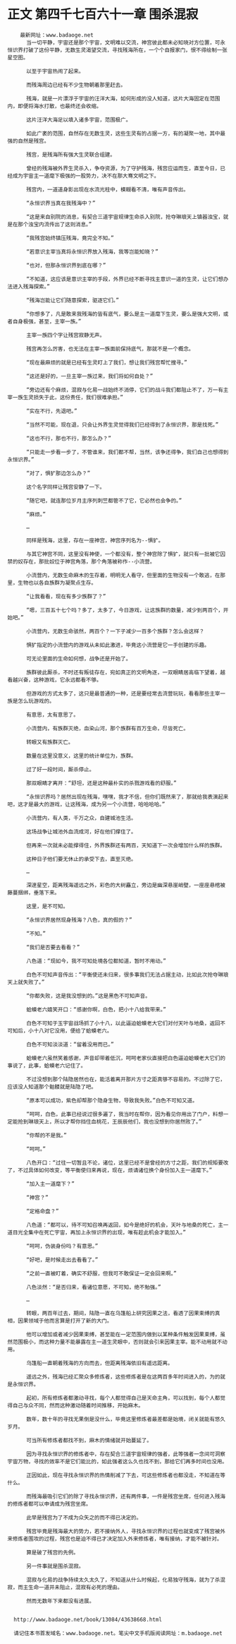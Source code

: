 # 正文 第四千七百六十一章 围杀混寂
        最新网址：www.badaoge.net
          当一切平静，宇宙还是那个宇宙，文明难以交流，神宫彼此都未必知晓对方位置，可永恒识界打破了这份平静，无数生灵渴望交流，寻找残海所在，一个个自报家门，恨不得绘制一张星空图。
      
          以至于宇宙热闹了起来。
      
          而残海周边已经有不少生物朝着那里赶去。
      
          残海，就是一片漂浮于宇宙的汪洋大海，如何形成的没人知道，这片大海固定在范围内，即便将海水打散，也最终还会收缩。
      
          这片汪洋大海足以填入诸多宇宙，范围极广。
      
          如此广袤的范围，自然存在无数生灵，这些生灵有的占据一方，有的凝聚一地，其中最强的自然是残宫。
      
          残宫，是残海所有强大生灵联合组建。
      
          曾经的残海被外界生灵杀入，争夺资源，为了守护残海，残宫应运而生，直至今日，已经成为宇宙主一道麾下极强的一股势力，决不在那大骞文明之下。
      
          残宫内，一道道身影出现在水流光柱中，模糊看不清，唯有声音传出。
      
          “永恒识界当真在我残海中？”
      
          “这是来自别院的消息，有契合三道宇宙规律生命杀入别院，抢夺琳琅天上镇器浊宝，就是在那个浊宝内流传出了这则消息。”
      
          “我残宫始终镇压残海，竟完全不知。”
      
          “若意识主宰当真将永恒识界放入残海，我等岂能知晓？”
      
          “也对，但那永恒识界到底在哪？”
      
          “不知道，这应该是意识主宰的手段，外界已经不断寻找主意识一道的生灵，让它们想办法进入残海探索。”
      
          “残海岂能让它们随意探索，驱逐它们。”
      
          “你想多了，凡是敢来我残海的皆有底气，要么是主一道麾下生灵，要么是强大文明，或者自身极强，甚至，主宰一族。”
      
          主宰一族四个字让残宫寂静无声。
      
          残宫再怎么厉害，也无法在主宰一族面前保持底气，那就不是一个概念。
      
          “现在最麻烦的就是已经有生灵盯上了我们，想让我们残宫帮忙搜寻。”
      
          “这还是好的，一旦主宰一族过来，我们将如何自处？”
      
          “旁边还有个麻烦，混寂与化易一战始终不消停，它们的战斗我们都阻止不了，万一有主宰一族生灵损失于此，这份责任，我们很难承担。”
      
          “实在不行，先退吧。”
      
          “当然不可能，现在退，只会让外界生灵觉得我们已经得到了永恒识界，那是找死。”
      
          “这也不行，那也不行，那怎么办？”
      
          “只能走一步看一步了，不管谁来，我们都不帮，当然，该争还得争，我们自己也想得到永恒识界。”
      
          “对了，惧犷那边怎么办？”
      
          这个名字同样让残宫安静了一下。
      
          “随它吧，就连那位岁月主序列刺竺都管不了它，它必然也会争的。”
      
          “麻烦。”
      
          …
      
          同样是残海，这里，存在一座神宫，神宫序列名为--惧犷。
      
          与其它神宫不同，这里没有神使，一个都没有，整个神宫除了惧犷，就只有一批被它囚禁的奴存在，那批奴位于神宫角落，那个角落被称作--小流营。
      
          小流营内，无数生命麻木的生存着，明明无人看守，但里面的生物没有一个敢逃，在那里，生物也以各自族群为凝聚点生存。
      
          “让我看看，现在有多少族群了？”
      
          “嗯，三百五十七个吗？多了，太多了，今日游戏，让这族群的数量，减少到两百个，开始吧。”
      
          小流营内，无数生命骇然，两百个？一下子减少一百多个族群？怎么会这样？
      
          惧犷指定的小流营内的游戏从未如此激进，毕竟这小流营是它一手创建的乐趣。
      
          可无论里面的生命如何想，战争还是开始了。
      
          族群彼此厮杀，不时还有叛徒存在，宛如真正的文明角逐，一双眼睛居高临下望着，越看越兴奋，这种游戏，它永远都看不够。
      
          但游戏的方式太多了，这只是最普通的一种，还是要经常去流营玩玩，看看那些主宰一族是怎么玩游戏的。
      
          有意思，太有意思了。
      
          小流营内，有族群灭绝，血染山河，那个族群有百万生命，尽皆死亡。
      
          转眼又有族群灭亡。
      
          数量在这里没意义，这里的统计单位为，族群。
      
          过了好一段时间，厮杀停止。
      
          那双眼睛才离开：“舒坦，还是这种最朴实的杀戮游戏看的舒服。”
      
          “永恒识界吗？居然出现在残海，嘿嘿，我才不信，但你们既然来了，那就给我表演起来吧，这才是最大的游戏，让这残海，成为另一个小流营，哈哈哈哈。”
      
          小流营内，有人类，千万之众，自建城池生活。
      
          这场战争让城池外血流成河，好在他们撑住了。
      
          但再来一次就未必能撑得住，外界族群还有两百，天知道下一次会增加什么样的族群。
      
          这种日子他们要无休止的承受下去，直至灭绝。
      
          …
      
          深邃星空，距离残海遥远之外，彩色的大树矗立，旁边是幽深悬崖峭壁，一座座悬棺被藤蔓捆绑，垂落下来。
      
          这里，是不可知。
      
          “永恒识界居然现身残海？八色，真的假的？”
      
          “不知。”
      
          “我们是否要去看看？”
      
          八色道：“现如今，我不可知处境各位都知道，暂时不用动。”
      
          白色不可知声音传出：“平衡使还未归来，很多事我们无法占据主动，比如此次抢夺琳琅天上就失败了。”
      
          “你都失败，这是我没想到的。”这是黑色不可知声音。
      
          蛤蟆老六嬉笑开口：“感谢你啊，白色，把小十八给我带来。”
      
          白色不可知于玉宇宙战场抓了小十八，以此逼迫蛤蟆老大它们对付天叶与地桑，返回不可知后，小十八对它没用，便给了蛤蟆老六。
      
          白色不可知淡淡道：“留着没用而已。”
      
          蛤蟆老六虽然笑着感谢，声音却带着低沉，呵呵老家伙直接把白色逼迫蛤蟆老大它们的事说了，此事，蛤蟆老六记住了。
      
          不过没想到那个陆隐居然也在，能活着离开那片方寸之距真够不容易的。不过除了它，应该没人知道那个骷髅就是陆隐了吧。
      
          “原本可以成功，紫色却帮那个隐身生物，导致我失败。”白色不可知又道。
      
          “呵呵，白色，此事已经说过很多遍了，我当时在帮你，因为看见你用出了门户，料想一定能抢到琳琅天上，所以才帮你挡住血桃花，王辰辰他们，我也没想到你居然败了。”
      
          “你帮的不是我。”
      
          “呵呵。”
      
          八色开口：“过往一切暂且不论，诸位，这里已经不是曾经的方寸之距，我们的规矩要改了，不过具体如何改变，等平衡使归来再说，现在，烦请诸位换个身份加入主一道麾下。”
      
          “加入主一道麾下？”
      
          “神宫？”
      
          “定格命盘？”
      
          八色道：“都可以，待不可知召唤再返回，如今是绝好的机会，天叶与地桑的死亡，主一道目光全集中在死亡宇宙，再加上永恒识界的出现，唯有趁此机会才能加入。”
      
          “呵呵，伪装身份吗？有意思。”
      
          “好吧，是时候走出去看看了。”
      
          “之前一直被盯着，确实不舒服，但我可不敢保证一定会回来啊。”
      
          八色淡然：“是否归来，看诸位意愿，不可知，绝不勉强。”
      
          …
      
          转眼，两百年过去，期间，陆隐一直在乌篷船上研究因果之法，看透了因果束缚的真相，因果领域于他而言算是打开了新的大门。
      
          他可以增加或者减少因果束缚，甚至能在一定范围内做到以某种条件触发因果束缚，虽然范围极小，而这种力量不能暴露在主一道生灵眼中，否则就会引来因果主宰。能不动用就不动用。
      
          乌篷船一直朝着残海的方向而去，但距离残海依旧有遥远距离。
      
          遥远之外，残海已经汇聚众多修炼者，这些修炼者是在这两百多年时间进入的，为的就是永恒识界。
      
          起初，所有修炼者都激动寻找，每个人都觉得自己是天命主角，可以找到，每个人都觉得自己与众不同，然而这种激动随着时间推移，开始麻木。
      
          数年，数十年的寻找无果倒是没什么，毕竟这里修炼者最差都是始境，闭关就能有悠久岁月。
      
          可当所有修炼者都找不到，麻木的情绪就开始蔓延了。
      
          因为寻找永恒识界的修炼者中，存在契合三道宇宙规律的强者，此等强者一念间可洞察宇宙万物，寻找的效率不是它们能比的，如此强者这么久也找不到，那给它们再多时间也没用。
      
          正因如此，现在寻找永恒识界的热情削减了下去，可这些修炼者也都没走，不知道在等什么。
      
          而残海最吸引它们的除了寻找永恒识界，还有两件事，一件是残宫坐席，任何进入残海的修炼者都可以申请成为残宫坐席。
      
          此举是残宫为了不成为众矢之的而不得已决定的。
      
          残宫毕竟是残海最大的势力，若不接纳外人，寻找永恒识界的过程也就变成了残宫被外来修炼者围攻的过程，残宫也是迫不得已才决定加入外来修炼者，唯有接纳，才能不被针对。
      
          算是破了残宫的先例。
      
          另一件事就是围杀混寂。
      
          混寂与化易的战争持续太久太久了，不知道从什么时候起，化易独守残海，就为了杀混寂，而主生命一道并未阻止，混寂有必死的理由。
      
          然而无数年下来都没有进展。
      
      
      http://www.badaoge.net/book/13084/43638668.html
      
      请记住本书首发域名：www.badaoge.net。笔尖中文手机版阅读网址：m.badaoge.net